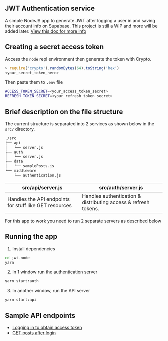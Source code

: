 ## JWT Authentication service

A simple NodeJS app to generate JWT after logging a user in and saving their account info on Supabase. This project is still a WIP and more will be added later. [View this doc for more info](./docs/ROADMAP.md)

## Creating a secret access token

Access the `node` repl environment then generate the token with Crypto.

```javascript
> require('crypto').randomBytes(64).toString('hex')
<your_secret_token_here>
```

Then paste them to `.env` file

```bash
ACCESS_TOKEN_SECRET=<your_access_token_secret>
REFRESH_TOKEN_SECRET=<your_refresh_token_secret>
```

## Brief description on the file structure

The current structure is separated into 2 services as shown below in the `src/` directory.

```bash
./src
├── api
│   └── server.js
├── auth
│   └── server.js
├── data
│   └── samplePosts.js
└── middleware
    └── authentication.js
```

| src/api/server.js                                      | src/auth/server.js                                             |
| ------------------------------------------------------ | -------------------------------------------------------------- |
| Handles the API endpoints for stuff like GET resources | Handles authentication & distributing access & refresh tokens. |

For this app to work you need to run 2 separate servers as described below

## Running the app

1. Install dependencies

```bash
cd jwt-node
yarn
```

2. In 1 window run the authentication server

```bash
yarn start:auth
```

3. In another window, run the API server

```bash
yarn start:api
```

## Sample API endpoints

- [Logging in to obtain access token](./docs/LOGIN.md)
- [GET posts after login](./docs/GET_posts.md)
